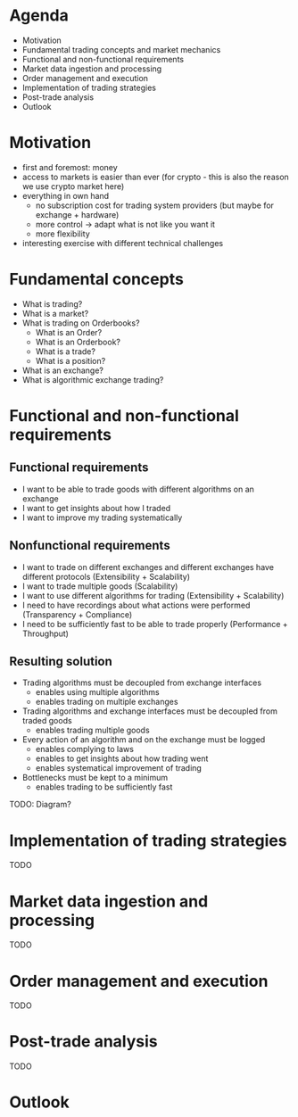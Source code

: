 # Agenda

* Motivation  
* Fundamental trading concepts and market mechanics  
* Functional and non-functional requirements
* Market data ingestion and processing
* Order management and execution
* Implementation of trading strategies  
* Post-trade analysis  
* Outlook

# Motivation
* first and foremost: money
* access to markets is easier than ever (for crypto - this is also the reason we use crypto market here)
* everything in own hand
    * no subscription cost for trading system providers (but maybe for exchange + hardware)
    * more control -> adapt what is not like you want it
    * more flexibility
* interesting exercise with different technical challenges

# Fundamental concepts
* What is trading?
* What is a market?
* What is trading on Orderbooks?
    * What is an Order? 
    * What is an Orderbook?
    * What is a trade?
    * What is a position?
* What is an exchange?
* What is algorithmic exchange trading?

# Functional and non-functional requirements
## Functional requirements
* I want to be able to trade goods with different algorithms on an exchange
* I want to get insights about how I traded
* I want to improve my trading systematically

## Nonfunctional requirements
* I want to trade on different exchanges and different exchanges have different protocols (Extensibility + Scalability)
* I want to trade multiple goods (Scalability)
* I want to use different algorithms for trading (Extensibility + Scalability)
* I need to have recordings about what actions were performed (Transparency + Compliance)
* I need to be sufficiently fast to be able to trade properly (Performance + Throughput)

## Resulting solution
* Trading algorithms must be decoupled from exchange interfaces
    * enables using multiple algorithms
    * enables trading on multiple exchanges
* Trading algorithms and exchange interfaces must be decoupled from traded goods
    * enables trading multiple goods
* Every action of an algorithm and on the exchange must be logged
    * enables complying to laws
    * enables to get insights about how trading went
    * enables systematical improvement of trading
* Bottlenecks must be kept to a minimum
    * enables trading to be sufficiently fast

TODO: Diagram?

# Implementation of trading strategies
TODO
# Market data ingestion and processing
TODO
# Order management and execution
TODO
# Post-trade analysis  
TODO
# Outlook